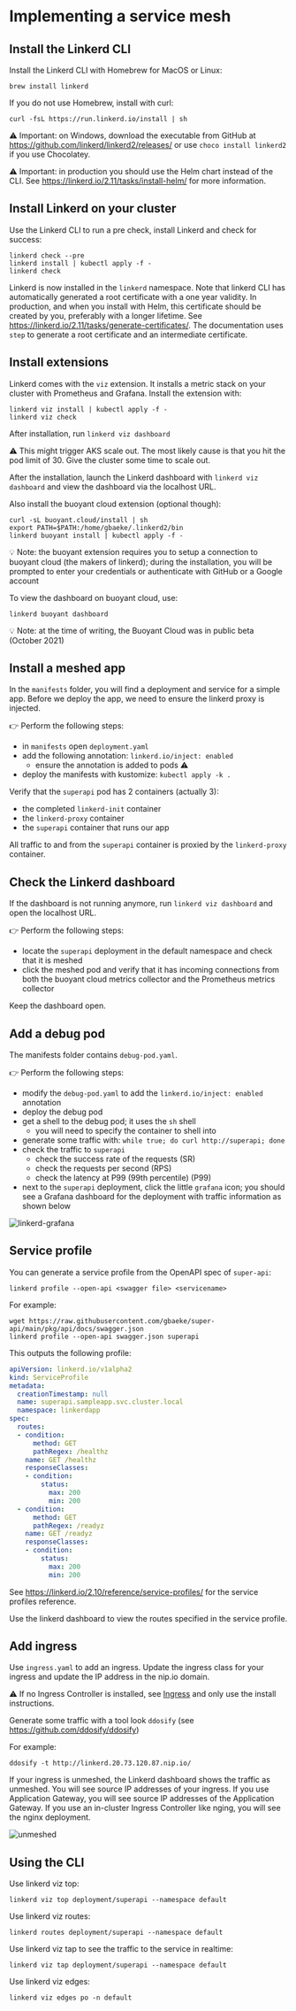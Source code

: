 # Implementing a service mesh

## Install the Linkerd CLI

Install the Linkerd CLI with Homebrew for MacOS or Linux:

```
brew install linkerd
```

If you do not use Homebrew, install with curl:

```
curl -fsL https://run.linkerd.io/install | sh
```

⚠️ Important: on Windows, download the executable from GitHub at https://github.com/linkerd/linkerd2/releases/ or use `choco install linkerd2` if you use Chocolatey.

⚠️ Important: in production you should use the Helm chart instead of the CLI. See https://linkerd.io/2.11/tasks/install-helm/ for more information.


## Install Linkerd on your cluster

Use the Linkerd CLI to run a pre check, install Linkerd and check for success:

```
linkerd check --pre
linkerd install | kubectl apply -f -
linkerd check
```

Linkerd is now installed in the `linkerd` namespace. Note that linkerd CLI has automatically generated a root certificate with a one year validity. In production, and when you install with Helm, this certificate should be created by you, preferably with a longer lifetime. See https://linkerd.io/2.11/tasks/generate-certificates/. The documentation uses `step` to generate a root certificate and an intermediate certificate.

## Install extensions

Linkerd comes with the `viz` extension. It installs a metric stack on your cluster with Prometheus and Grafana. Install the extension with:

```
linkerd viz install | kubectl apply -f -
linkerd viz check
```

After installation, run `linkerd viz dashboard`

⚠️ This might trigger AKS scale out. The most likely cause is that you hit the pod limit of 30. Give the cluster some time to scale out.

After the installation, launch the Linkerd dashboard with `linkerd viz dashboard` and view the dashboard via the localhost URL.

Also install the buoyant cloud extension (optional though):

```
curl -sL buoyant.cloud/install | sh
export PATH=$PATH:/home/gbaeke/.linkerd2/bin
linkerd buoyant install | kubectl apply -f -
```
💡 Note: the buoyant extension requires you to setup a connection to buoyant cloud (the makers of linkerd); during the installation, you will be prompted to enter your credentials or authenticate with GitHub or a Google account

To view the dashboard on buoyant cloud, use:

```
linkerd buoyant dashboard
```

💡 Note: at the time of writing, the Buoyant Cloud was in public beta (October 2021)

## Install a meshed app

In the `manifests` folder, you will find a deployment and service for a simple app. Before we deploy the app, we need to ensure the linkerd proxy is injected.

👉 Perform the following steps:
- in `manifests` open `deployment.yaml`
- add the following annotation: `linkerd.io/inject: enabled`
    - ensure the annotation is added to pods ⚠️
- deploy the manifests with kustomize: `kubectl apply -k .`

Verify that the `superapi` pod has 2 containers (actually 3):
- the completed `linkerd-init` container
- the `linkerd-proxy` container
- the `superapi` container that runs our app

All traffic to and from the `superapi` container is proxied by the `linkerd-proxy` container.

## Check the Linkerd dashboard

If the dashboard is not running anymore, run `linkerd viz dashboard` and open the localhost URL.

👉 Perform the following steps:
- locate the `superapi` deployment in the default namespace and check that it is meshed
- click the meshed pod and verify that it has incoming connections from both the buoyant cloud metrics collector and the Prometheus metrics collector

Keep the dashboard open.

## Add a debug pod

The manifests folder contains `debug-pod.yaml`.

👉 Perform the following steps:
- modify the `debug-pod.yaml` to add the `linkerd.io/inject: enabled` annotation
- deploy the debug pod
- get a shell to the debug pod; it uses the `sh` shell
    - you will need to specify the container to shell into
- generate some traffic with: `while true; do curl http://superapi; done`
- check the traffic to `superapi`
    - check the success rate of the requests (SR)
    - check the requests per second (RPS)
    - check the latency at P99 (99th percentile) (P99)
- next to the `superapi` deployment, click the little `grafana` icon; you should see a Grafana dashboard for the deployment with traffic information as shown below

![linkerd-grafana](linkerd-grafana.png)

## Service profile

You can generate a service profile from the OpenAPI spec of `super-api`:

```
linkerd profile --open-api <swagger file> <servicename>
```

For example:

```
wget https://raw.githubusercontent.com/gbaeke/super-api/main/pkg/api/docs/swagger.json
linkerd profile --open-api swagger.json superapi
```

This outputs the following profile:

```yaml
apiVersion: linkerd.io/v1alpha2
kind: ServiceProfile
metadata:
  creationTimestamp: null
  name: superapi.sampleapp.svc.cluster.local
  namespace: linkerdapp
spec:
  routes:
  - condition:
      method: GET
      pathRegex: /healthz
    name: GET /healthz
    responseClasses:
    - condition:
        status:
          max: 200
          min: 200
  - condition:
      method: GET
      pathRegex: /readyz
    name: GET /readyz
    responseClasses:
    - condition:
        status:
          max: 200
          min: 200
```

See https://linkerd.io/2.10/reference/service-profiles/ for the service profiles reference.

Use the linkerd dashboard to view the routes specified in the service profile.

## Add ingress

Use `ingress.yaml` to add an ingress. Update the ingress class for your ingress and update the IP address in the nip.io domain.

⚠️ If no Ingress Controller is installed, see [Ingress](ingress/README.md) and only use the install instructions.

Generate some traffic with a tool look `ddosify` (see https://github.com/ddosify/ddosify)

For example:

```
ddosify -t http://linkerd.20.73.120.87.nip.io/
```

If your ingress is unmeshed, the Linkerd dashboard shows the traffic as unmeshed. You will see source IP addresses of your ingress. If you use Application Gateway, you will see source IP addresses of the Application Gateway. If you use an in-cluster Ingress Controller like nging, you will see the nginx deployment.

![unmeshed](ingress-unmeshed.png)

## Using the CLI

Use linkerd viz top:

```
linkerd viz top deployment/superapi --namespace default
```

Use linkerd viz routes:

```
linkerd routes deployment/superapi --namespace default
```

Use linkerd viz tap to see the traffic to the service in realtime:

```
linkerd viz tap deployment/superapi --namespace default
```

Use linkerd viz edges:

```
linkerd viz edges po -n default
```

